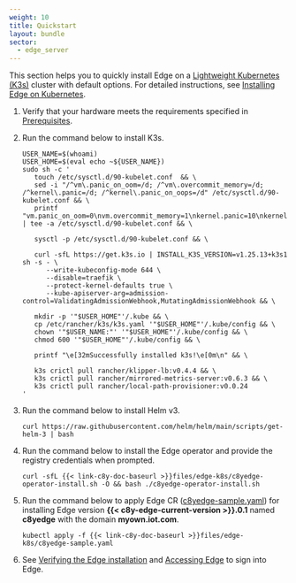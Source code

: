 ```yaml
---
weight: 10
title: Quickstart
layout: bundle
sector:
  - edge_server
---
```


This section helps you to quickly install Edge on a [Lightweight Kubernetes (K3s)](https://docs.k3s.io/installation) cluster with default options. For detailed instructions, see [Installing Edge on Kubernetes](/edge-kubernetes/installing-edge-on-k8/).

1. Verify that your hardware meets the requirements specified in [Prerequisites](/edge-kubernetes/installing-edge-on-k8/#prerequisites).

2. Run the command below to install K3s.

   ```shell
   USER_NAME=$(whoami)
   USER_HOME=$(eval echo ~${USER_NAME})
   sudo sh -c '
      touch /etc/sysctl.d/90-kubelet.conf  && \
      sed -i "/^vm\.panic_on_oom=/d; /^vm\.overcommit_memory=/d; /^kernel\.panic=/d; /^kernel\.panic_on_oops=/d" /etc/sysctl.d/90-kubelet.conf && \
      printf "vm.panic_on_oom=0\nvm.overcommit_memory=1\nkernel.panic=10\nkernel.panic_on_oops=1\n" | tee -a /etc/sysctl.d/90-kubelet.conf && \

      sysctl -p /etc/sysctl.d/90-kubelet.conf && \

      curl -sfL https://get.k3s.io | INSTALL_K3S_VERSION=v1.25.13+k3s1 sh -s - \
         --write-kubeconfig-mode 644 \
         --disable=traefik \
         --protect-kernel-defaults true \
         --kube-apiserver-arg=admission-control=ValidatingAdmissionWebhook,MutatingAdmissionWebhook && \

      mkdir -p '"$USER_HOME"'/.kube && \
      cp /etc/rancher/k3s/k3s.yaml '"$USER_HOME"'/.kube/config && \
      chown '"$USER_NAME:"' '"$USER_HOME"'/.kube/config && \
      chmod 600 '"$USER_HOME"'/.kube/config && \

      printf "\e[32mSuccessfully installed k3s!\e[0m\n" && \

      k3s crictl pull rancher/klipper-lb:v0.4.4 && \
      k3s crictl pull rancher/mirrored-metrics-server:v0.6.3 && \
      k3s crictl pull rancher/local-path-provisioner:v0.0.24
   '
   ```

3. Run the command below to install Helm v3.

   ```shell
   curl https://raw.githubusercontent.com/helm/helm/main/scripts/get-helm-3 | bash
   ```

4. Run the command below to install the Edge operator and provide the registry credentials when prompted.

   ```shell
   curl -sfL {{< link-c8y-doc-baseurl >}}files/edge-k8s/c8yedge-operator-install.sh -O && bash ./c8yedge-operator-install.sh
   ```

5. Run the command below to apply Edge CR ([c8yedge-sample.yaml](/files/edge-k8s/c8yedge-sample.yaml)) for installing Edge version **{{< c8y-edge-current-version >}}.0.1** named **c8yedge** with the domain **myown.iot.com**.

   ```shell
   kubectl apply -f {{< link-c8y-doc-baseurl >}}files/edge-k8s/c8yedge-sample.yaml
   ```

6. See [Verifying the Edge installation](/edge-kubernetes/installing-edge-on-k8/#verifying-the-edge-installation) and [Accessing Edge](/edge-kubernetes/installing-edge-on-k8/#accessing-edge) to sign into Edge.
